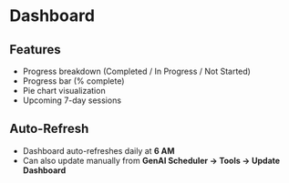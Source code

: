 # Dashboard

## Features
- Progress breakdown (Completed / In Progress / Not Started)
- Progress bar (% complete)
- Pie chart visualization
- Upcoming 7-day sessions

## Auto-Refresh
- Dashboard auto-refreshes daily at **6 AM**
- Can also update manually from **GenAI Scheduler → Tools → Update Dashboard**
